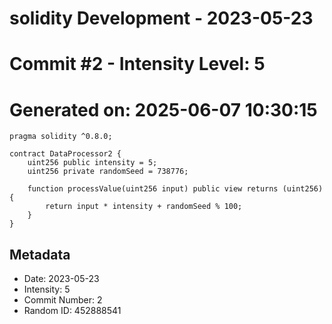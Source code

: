 ﻿# solidity Development - 2023-05-23
# Commit #2 - Intensity Level: 5
# Generated on: 2025-06-07 10:30:15
```solidity
pragma solidity ^0.8.0;

contract DataProcessor2 {
    uint256 public intensity = 5;
    uint256 private randomSeed = 738776;

    function processValue(uint256 input) public view returns (uint256) {
        return input * intensity + randomSeed % 100;
    }
}
```
## Metadata
- Date: 2023-05-23
- Intensity: 5
- Commit Number: 2
- Random ID: 452888541
